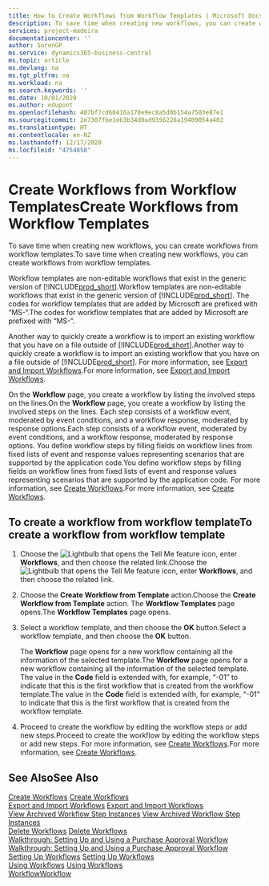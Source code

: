 ```yaml
---
title: How to Create Workflows from Workflow Templates | Microsoft Docs
description: To save time when creating new workflows, you can create workflows from workflow templates.
services: project-madeira
documentationcenter: ''
author: SorenGP
ms.service: dynamics365-business-central
ms.topic: article
ms.devlang: na
ms.tgt_pltfrm: na
ms.workload: na
ms.search.keywords: ''
ms.date: 10/01/2020
ms.author: edupont
ms.openlocfilehash: 407bf7cd60416a178e9ec8a5d0b154a7583e87e1
ms.sourcegitcommit: 2e7307fbe1eb3b34d0ad9356226a19409054a402
ms.translationtype: HT
ms.contentlocale: en-NZ
ms.lasthandoff: 12/17/2020
ms.locfileid: "4754858"
---
```

# <a name="create-workflows-from-workflow-templates"></a><span data-ttu-id="e856d-103">Create Workflows from Workflow Templates</span><span class="sxs-lookup"><span data-stu-id="e856d-103">Create Workflows from Workflow Templates</span></span>
<span data-ttu-id="e856d-104">To save time when creating new workflows, you can create workflows from workflow templates.</span><span class="sxs-lookup"><span data-stu-id="e856d-104">To save time when creating new workflows, you can create workflows from workflow templates.</span></span>  

 <span data-ttu-id="e856d-105">Workflow templates are non-editable workflows that exist in the generic version of [!INCLUDE[prod_short](includes/prod_short.md)].</span><span class="sxs-lookup"><span data-stu-id="e856d-105">Workflow templates are non-editable workflows that exist in the generic version of [!INCLUDE[prod_short](includes/prod_short.md)].</span></span> <span data-ttu-id="e856d-106">The codes for workflow templates that are added by Microsoft are prefixed with “MS-“.</span><span class="sxs-lookup"><span data-stu-id="e856d-106">The codes for workflow templates that are added by Microsoft are prefixed with “MS-“.</span></span>  

 <span data-ttu-id="e856d-107">Another way to quickly create a workflow is to import an existing workflow that you have on a file outside of [!INCLUDE[prod_short](includes/prod_short.md)].</span><span class="sxs-lookup"><span data-stu-id="e856d-107">Another way to quickly create a workflow is to import an existing workflow that you have on a file outside of [!INCLUDE[prod_short](includes/prod_short.md)].</span></span> <span data-ttu-id="e856d-108">For more information, see [Export and Import Workflows](across-how-to-export-and-import-workflows.md).</span><span class="sxs-lookup"><span data-stu-id="e856d-108">For more information, see [Export and Import Workflows](across-how-to-export-and-import-workflows.md).</span></span>  

<span data-ttu-id="e856d-109">On the **Workflow** page, you create a workflow by listing the involved steps on the lines.</span><span class="sxs-lookup"><span data-stu-id="e856d-109">On the **Workflow** page, you create a workflow by listing the involved steps on the lines.</span></span> <span data-ttu-id="e856d-110">Each step consists of a workflow event, moderated by event conditions, and a workflow response, moderated by response options.</span><span class="sxs-lookup"><span data-stu-id="e856d-110">Each step consists of a workflow event, moderated by event conditions, and a workflow response, moderated by response options.</span></span> <span data-ttu-id="e856d-111">You define workflow steps by filling fields on workflow lines from fixed lists of event and response values representing scenarios that are supported by the application code.</span><span class="sxs-lookup"><span data-stu-id="e856d-111">You define workflow steps by filling fields on workflow lines from fixed lists of event and response values representing scenarios that are supported by the application code.</span></span> <span data-ttu-id="e856d-112">For more information, see [Create Workflows](across-how-to-create-workflows.md).</span><span class="sxs-lookup"><span data-stu-id="e856d-112">For more information, see [Create Workflows](across-how-to-create-workflows.md).</span></span>  

## <a name="to-create-a-workflow-from-workflow-template"></a><span data-ttu-id="e856d-113">To create a workflow from workflow template</span><span class="sxs-lookup"><span data-stu-id="e856d-113">To create a workflow from workflow template</span></span>  
1.  <span data-ttu-id="e856d-114">Choose the ![Lightbulb that opens the Tell Me feature](media/ui-search/search_small.png "Tell me what you want to do") icon, enter **Workflows**, and then choose the related link.</span><span class="sxs-lookup"><span data-stu-id="e856d-114">Choose the ![Lightbulb that opens the Tell Me feature](media/ui-search/search_small.png "Tell me what you want to do") icon, enter **Workflows**, and then choose the related link.</span></span>  
2.  <span data-ttu-id="e856d-115">Choose the **Create Workflow from Template** action.</span><span class="sxs-lookup"><span data-stu-id="e856d-115">Choose the **Create Workflow from Template** action.</span></span> <span data-ttu-id="e856d-116">The **Workflow Templates** page opens.</span><span class="sxs-lookup"><span data-stu-id="e856d-116">The **Workflow Templates** page opens.</span></span>  
3.  <span data-ttu-id="e856d-117">Select a workflow template, and then choose the **OK** button.</span><span class="sxs-lookup"><span data-stu-id="e856d-117">Select a workflow template, and then choose the **OK** button.</span></span>  

     <span data-ttu-id="e856d-118">The **Workflow** page opens for a new workflow containing all the information of the selected template.</span><span class="sxs-lookup"><span data-stu-id="e856d-118">The **Workflow** page opens for a new workflow containing all the information of the selected template.</span></span> <span data-ttu-id="e856d-119">The value in the **Code** field is extended with, for example, “-01” to indicate that this is the first workflow that is created from the workflow template.</span><span class="sxs-lookup"><span data-stu-id="e856d-119">The value in the **Code** field is extended with, for example, “-01” to indicate that this is the first workflow that is created from the workflow template.</span></span>  
4.  <span data-ttu-id="e856d-120">Proceed to create the workflow by editing the workflow steps or add new steps.</span><span class="sxs-lookup"><span data-stu-id="e856d-120">Proceed to create the workflow by editing the workflow steps or add new steps.</span></span> <span data-ttu-id="e856d-121">For more information, see [Create Workflows](across-how-to-create-workflows.md).</span><span class="sxs-lookup"><span data-stu-id="e856d-121">For more information, see [Create Workflows](across-how-to-create-workflows.md).</span></span>  

## <a name="see-also"></a><span data-ttu-id="e856d-122">See Also</span><span class="sxs-lookup"><span data-stu-id="e856d-122">See Also</span></span>  
 <span data-ttu-id="e856d-123">[Create Workflows](across-how-to-create-workflows.md) </span><span class="sxs-lookup"><span data-stu-id="e856d-123">[Create Workflows](across-how-to-create-workflows.md) </span></span>  
 <span data-ttu-id="e856d-124">[Export and Import Workflows](across-how-to-export-and-import-workflows.md) </span><span class="sxs-lookup"><span data-stu-id="e856d-124">[Export and Import Workflows](across-how-to-export-and-import-workflows.md) </span></span>  
 <span data-ttu-id="e856d-125">[View Archived Workflow Step Instances](across-how-to-view-archived-workflow-step-instances.md) </span><span class="sxs-lookup"><span data-stu-id="e856d-125">[View Archived Workflow Step Instances](across-how-to-view-archived-workflow-step-instances.md) </span></span>  
 <span data-ttu-id="e856d-126">[Delete Workflows](across-how-to-delete-workflows.md) </span><span class="sxs-lookup"><span data-stu-id="e856d-126">[Delete Workflows](across-how-to-delete-workflows.md) </span></span>  
 <span data-ttu-id="e856d-127">[Walkthrough: Setting Up and Using a Purchase Approval Workflow](walkthrough-setting-up-and-using-a-purchase-approval-workflow.md) </span><span class="sxs-lookup"><span data-stu-id="e856d-127">[Walkthrough: Setting Up and Using a Purchase Approval Workflow](walkthrough-setting-up-and-using-a-purchase-approval-workflow.md) </span></span>  
 <span data-ttu-id="e856d-128">[Setting Up Workflows](across-set-up-workflows.md) </span><span class="sxs-lookup"><span data-stu-id="e856d-128">[Setting Up Workflows](across-set-up-workflows.md) </span></span>  
 <span data-ttu-id="e856d-129">[Using Workflows](across-use-workflows.md) </span><span class="sxs-lookup"><span data-stu-id="e856d-129">[Using Workflows](across-use-workflows.md) </span></span>  
 [<span data-ttu-id="e856d-130">Workflow</span><span class="sxs-lookup"><span data-stu-id="e856d-130">Workflow</span></span>](across-workflow.md)   
